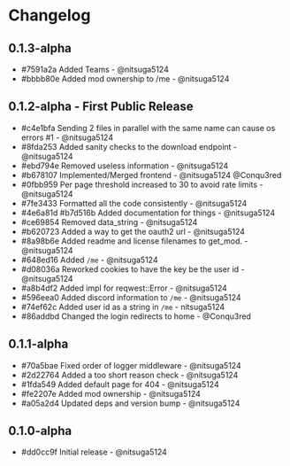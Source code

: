 # Changelog

## 0.1.3-alpha

- #7591a2a Added Teams - @nitsuga5124
- #bbbb80e Added mod ownership to /me - @nitsuga5124

## 0.1.2-alpha - First Public Release

- #c4e1bfa Sending 2 files in parallel with the same name can cause os errors #1 - @nitsuga5124
- #8fda253 Added sanity checks to the download endpoint - @nitsuga5124
- #ebd794e Removed useless information - @nitsuga5124
- #b678107 Implemented/Merged frontend - @nitsuga5124 @Conqu3red
- #0fbb959 Per page threshold increased to 30 to avoid rate limits - @nitsuga5124
- #7fe3433 Formatted all the code consistently - @nitsuga5124
- #4e6a81d #b7d516b Added documentation for things - @nitsuga5124
- #ce69854 Removed data_string - @nitsuga5124
- #b620723 Added a way to get the oauth2 url - @nitsuga5124
- #8a98b6e Added readme and license filenames to get_mod. - @nitsuga5124
- #648ed16 Added `/me` - @nitsuga5124
- #d08036a Reworked cookies to have the key be the user id - @nitsuga5124
- #a8b4df2 Added impl for reqwest::Error - @nitsuga5124
- #596eea0 Added discord information to `/me` - @nitsuga5124
- #74ef62c Added user id as a string in `/me` - nitsuga5124
- #86addbd Changed the login redirects to home - @Conqu3red

## 0.1.1-alpha

- #70a5bae Fixed order of logger middleware - @nitsuga5124
- #2d22764 Added a too short reason check - @nitsuga5124
- #1fda549 Added default page for 404 - @nitsuga5124
- #fe2207e Added mod ownership - @nitsuga5124
- #a05a2d4 Updated deps and version bump - @nitsuga5124

## 0.1.0-alpha

- #dd0cc9f Initial release - @nitsuga5124
